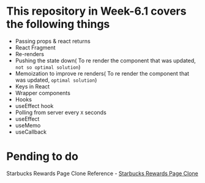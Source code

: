 # This repository in Week-6.1 covers the following things

- Passing props & react returns
- React Fragment
- Re-renders
- Pushing the state down( To re render the component that was updated, `not so optimal solution`)
- Memoization to improve re renders( To re render the component that was updated, `optimal solution`)
- Keys in React
- Wrapper components
- Hooks
- useEffect hook
- Polling from server every `X` seconds
- useEffect
- useMemo
- useCallback

# Pending to do

Starbucks Rewards Page Clone
Reference - [Starbucks Rewards Page Clone](https://www.frontendpractice.com/projects/starbucks)
